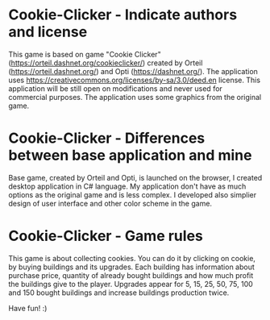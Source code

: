 # Cookie-Clicker - Indicate authors and license

This game is based on game "Cookie Clicker" (https://orteil.dashnet.org/cookieclicker/) created by Orteil (https://orteil.dashnet.org/) and Opti (https://dashnet.org/). The application uses https://creativecommons.org/licenses/by-sa/3.0/deed.en license. This application will be still open on modifications and never used for commercial purposes. The application uses some graphics from the original game.

# Cookie-Clicker - Differences between base application and mine

Base game, created by Orteil and Opti, is launched on the browser, I created desktop application in C# language. My application don't have as much options as the original game and is less complex. I developed also simplier design of user interface and other color scheme in the game.

# Cookie-Clicker - Game rules

This game is about collecting cookies. You can do it by clicking on cookie, by buying buildings and its upgrades. Each building has information about purchase price, quantity of already bought buildings and how much profit the buildings give to the player. Upgrades appear for 5, 15, 25, 50, 75, 100 and 150 bought buildings and increase buildings production twice.

Have fun! :)
